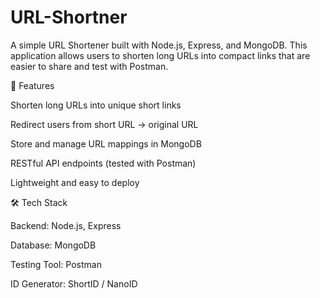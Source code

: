 # URL-Shortner
A simple URL Shortener built with Node.js, Express, and MongoDB.
This application allows users to shorten long URLs into compact links that are easier to share and test with Postman.

🚀 Features

Shorten long URLs into unique short links

Redirect users from short URL → original URL

Store and manage URL mappings in MongoDB

RESTful API endpoints (tested with Postman)

Lightweight and easy to deploy

🛠 Tech Stack

Backend: Node.js, Express

Database: MongoDB

Testing Tool: Postman

ID Generator: ShortID / NanoID
